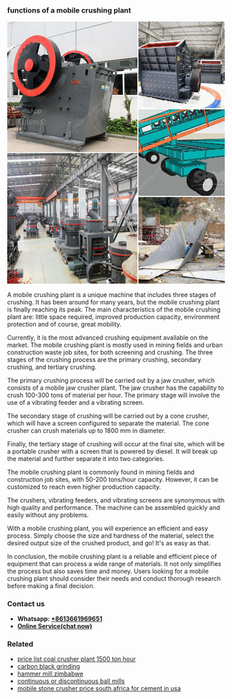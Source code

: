 <h3>functions of a mobile crushing plant</h3><img src='1708332813.jpg' alt=''><p>A mobile crushing plant is a unique machine that includes three stages of crushing. It has been around for many years, but the mobile crushing plant is finally reaching its peak. The main characteristics of the mobile crushing plant are: little space required, improved production capacity, environment protection and of course, great mobility.</p><p>Currently, it is the most advanced crushing equipment available on the market. The mobile crushing plant is mostly used in mining fields and urban construction waste job sites, for both screening and crushing. The three stages of the crushing process are the primary crushing, secondary crushing, and tertiary crushing.</p><p>The primary crushing process will be carried out by a jaw crusher, which consists of a mobile jaw crusher plant. The jaw crusher has the capability to crush 100-300 tons of material per hour. The primary stage will involve the use of a vibrating feeder and a vibrating screen.</p><p>The secondary stage of crushing will be carried out by a cone crusher, which will have a screen configured to separate the material. The cone crusher can crush materials up to 1800 mm in diameter.</p><p>Finally, the tertiary stage of crushing will occur at the final site, which will be a portable crusher with a screen that is powered by diesel. It will break up the material and further separate it into two categories.</p><p>The mobile crushing plant is commonly found in mining fields and construction job sites, with 50-200 tons/hour capacity. However, it can be customized to reach even higher production capacity.</p><p>The crushers, vibrating feeders, and vibrating screens are synonymous with high quality and performance. The machine can be assembled quickly and easily without any problems.</p><p>With a mobile crushing plant, you will experience an efficient and easy process. Simply choose the size and hardness of the material, select the desired output size of the crushed product, and go! It's as easy as that.</p><p>In conclusion, the mobile crushing plant is a reliable and efficient piece of equipment that can process a wide range of materials. It not only simplifies the process but also saves time and money. Users looking for a mobile crushing plant should consider their needs and conduct thorough research before making a final decision.</p><h3>Contact us</h3><ul><li><strong>Whatsapp:&nbsp;<a href="https://wa.me/8613661969651">+8613661969651</a></strong></li><li><a href="https://swt.shibang-china.com/?git&amp;zhl&amp;functions of a mobile crushing plant"><strong>Online Service(chat now)</strong></a></li></ul><h3>Related</h3><ul><li><a href='price list coal crusher plant 1500 ton hour.md'>price list coal crusher plant 1500 ton hour</a></li><li><a href='carbon black grinding.md'>carbon black grinding</a></li><li><a href='hammer mill zimbabwe.md'>hammer mill zimbabwe</a></li><li><a href='continuous or discontinuous ball mills.md'>continuous or discontinuous ball mills</a></li><li><a href='mobile stone crusher price south africa for cement in usa.md'>mobile stone crusher price south africa for cement in usa</a></li></ul>